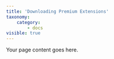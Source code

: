 ```yaml
---
title: 'Downloading Premium Extensions'
taxonomy:
    category:
        - docs
visible: true
---
```


Your page content goes here.